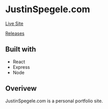 # JustinSpegele.com

[Live Site](http://justinspegele.com/)

[Releases](https://github.com/jspegele/Portfolio/releases/tag/v1.0)

## Built with
- React
- Express
- Node


## Overivew
JustinSpegele.com is a personal portfolio site.

